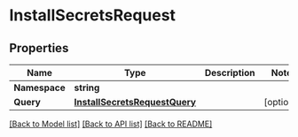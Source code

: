 # InstallSecretsRequest

## Properties
Name | Type | Description | Notes
------------ | ------------- | ------------- | -------------
**Namespace** | **string** |  | 
**Query** | [**InstallSecretsRequestQuery**](InstallSecretsRequest_query.md) |  | [optional] 

[[Back to Model list]](../README.md#documentation-for-models) [[Back to API list]](../README.md#documentation-for-api-endpoints) [[Back to README]](../README.md)


